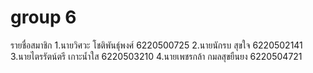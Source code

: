# group 6
รายชื่อสมาชิก
1.นายวิศวะ โชติพันธุ์พงศ์ 6220500725 
2.นายนักรบ สุขใจ 6220502141
3.นายไตรรัตน์ตรี เกาะน้ำใส 6220503210
4.นายเพชรกล้า กมลสุขยืนยง 6220504721
